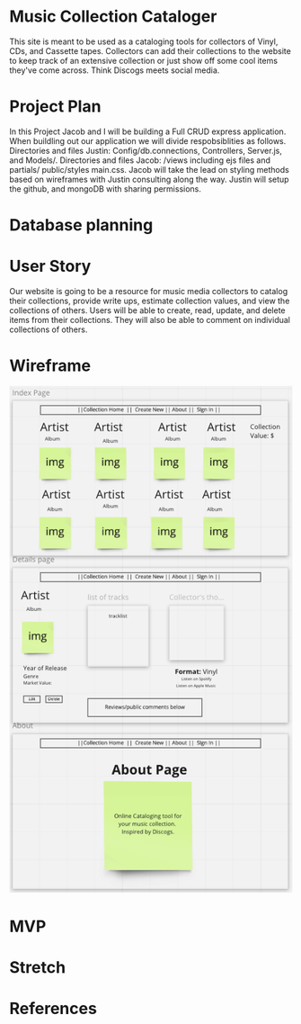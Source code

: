 # Music Collection Cataloger

This site is meant to be used as a cataloging tools for collectors of Vinyl, CDs, and Cassette tapes.  Collectors can add their collections to the website to keep track of an extensive collection or just show off some cool items they've come across. Think Discogs meets social media. 

# Project Plan

In this Project Jacob and I will be building a Full CRUD express application. When buildling out our application we will divide respobsiblities as follows.  Directories and files Justin: Config/db.connections, Controllers, Server.js, and Models/.  Directories and files Jacob: /views including ejs files and partials/ public/styles main.css.  Jacob will take the lead on styling methods based on wireframes with Justin consulting along the way. Justin will setup the github, and mongoDB with sharing permissions. 

# Database planning



# User Story

Our website is going to be a resource for music media collectors to catalog their collections, provide write ups, estimate collection values, and view the collections of others.  Users will be able to create, read, update, and delete items from their collections. They will also be able to comment on individual collections of others.

# Wireframe
!["WireFrame"](./Images/WireFrame.PNG)
# MVP

# Stretch

# References



